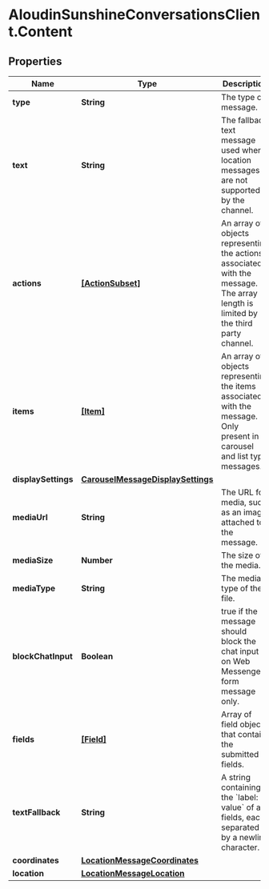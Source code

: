 # AloudinSunshineConversationsClient.Content

## Properties

Name | Type | Description | Notes
------------ | ------------- | ------------- | -------------
**type** | **String** | The type of message. | [default to &#39;location&#39;]
**text** | **String** | The fallback text message used when location messages are not supported by the channel. | [optional] [readonly] 
**actions** | [**[ActionSubset]**](ActionSubset.md) | An array of objects representing the actions associated with the message. The array length is limited by the third party channel. | [optional] 
**items** | [**[Item]**](Item.md) | An array of objects representing the items associated with the message. Only present in carousel and list type messages. | 
**displaySettings** | [**CarouselMessageDisplaySettings**](CarouselMessageDisplaySettings.md) |  | [optional] 
**mediaUrl** | **String** | The URL for media, such as an image, attached to the message. | [optional] 
**mediaSize** | **Number** | The size of the media. | [optional] [readonly] 
**mediaType** | **String** | The media type of the file. | [optional] [readonly] 
**blockChatInput** | **Boolean** | true if the message should block the chat input on Web Messenger. form message only. | [optional] 
**fields** | [**[Field]**](Field.md) | Array of field objects that contain the submitted fields. | 
**textFallback** | **String** | A string containing the &#x60;label: value&#x60; of all fields, each separated by a newline character. | [optional] [readonly] 
**coordinates** | [**LocationMessageCoordinates**](LocationMessageCoordinates.md) |  | [optional] 
**location** | [**LocationMessageLocation**](LocationMessageLocation.md) |  | [optional] 


